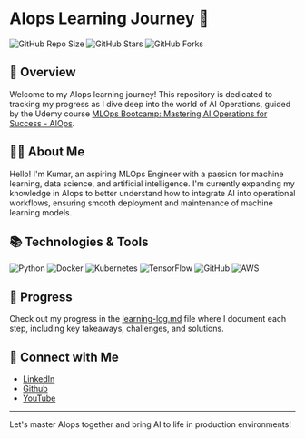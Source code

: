 # AIops Learning Journey 🚀

![GitHub Repo Size](https://img.shields.io/github/repo-size/yourusername/repo-name?style=flat-square)
![GitHub Stars](https://img.shields.io/github/stars/yourusername/repo-name?style=flat-square)
![GitHub Forks](https://img.shields.io/github/forks/yourusername/repo-name?style=flat-square)

## 🌟 Overview

Welcome to my AIops learning journey! This repository is dedicated to tracking my progress as I dive deep into the world of AI Operations, guided by the Udemy course [MLOps Bootcamp: Mastering AI Operations for Success - AIOps](https://www.udemy.com/course/mlops-bootcamp-mastering-ai-operations-for-success-aiop).

## 👨‍💻 About Me

Hello! I'm Kumar, an aspiring MLOps Engineer with a passion for machine learning, data science, and artificial intelligence. I'm currently expanding my knowledge in AIops to better understand how to integrate AI into operational workflows, ensuring smooth deployment and maintenance of machine learning models.

## 📚 Technologies & Tools

![Python](https://img.shields.io/badge/Python-3776AB?style=for-the-badge&logo=python&logoColor=white)
![Docker](https://img.shields.io/badge/Docker-2496ED?style=for-the-badge&logo=docker&logoColor=white)
![Kubernetes](https://img.shields.io/badge/Kubernetes-326CE5?style=for-the-badge&logo=kubernetes&logoColor=white)
![TensorFlow](https://img.shields.io/badge/TensorFlow-FF6F00?style=for-the-badge&logo=tensorflow&logoColor=white)
![GitHub](https://img.shields.io/badge/GitHub-181717?style=for-the-badge&logo=github&logoColor=white)
![AWS](https://img.shields.io/badge/AWS-232F3E?style=for-the-badge&logo=amazon-aws&logoColor=white)


## 📝 Progress

Check out my progress in the [learning-log.md](learning-log.md) file where I document each step, including key takeaways, challenges, and solutions.

## 🤝 Connect with Me

- [LinkedIn](https://www.linkedin.com/in/amith-kumar-s-141a45123/)
- [Github](https://github.com/titan-exasaur)
- [YouTube](https://www.youtube.com/@KUMARAiML-g8c)

---

Let's master AIops together and bring AI to life in production environments!
